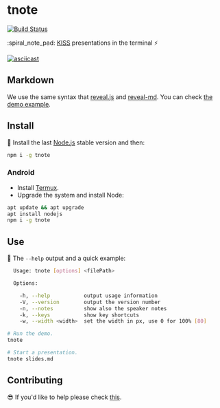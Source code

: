 # tnote

[![Build Status](https://travis.org/jesusprubio/tnote.svg?branch=master)](https://travis.org/jesusprubio/tnote)

:spiral_note_pad: [KISS](https://en.wikipedia.org/wiki/KISS_principle) presentations in the terminal :zap:

[![asciicast](https://asciinema.org/a/123964.png)](https://asciinema.org/a/123964)

## Markdown

We use the same syntax that [reveal.js](http://lab.hakim.se/reveal-js) and [reveal-md](https://github.com/webpro/reveal-md). You can check [the demo example](./example/demo.md).

## Install

:eyes: Install the last [Node.js](https://nodejs.org/download) stable version and then:

```sh
npm i -g tnote
```

### Android

- Install [Termux](https://play.google.com/store/apps/details?id=com.termux).
- Upgrade the system and install Node:

```sh
apt update && apt upgrade
apt install nodejs
npm i -g tnote
```

## Use

:rocket: The `--help` output and a quick example:

```sh
  Usage: tnote [options] <filePath>

  Options:

    -h, --help           output usage information
    -V, --version        output the version number
    -n, --notes          show also the speaker notes
    -k, --keys           show key shortcuts
    -w, --width <width>  set the width in px, use 0 for 100% [80]
```

```sh
# Run the demo.
tnote

# Start a presentation.
tnote slides.md
```

## Contributing

:sunglasses: If you'd like to help please check [this](https://github.com/IBMResearch/backend-development-guide).
